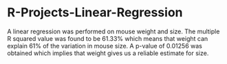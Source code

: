 # R-Projects-Linear-Regression

A linear regression was performed on mouse weight and size. The multiple R squared value was found to be 61.33% which means that weight can explain 61% of the variation in mouse size.
A p-value of 0.01256 was obtained which implies that weight gives us a reliable estimate for size.
